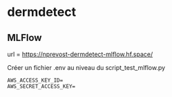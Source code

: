 # dermdetect

## MLFlow

url = https://nprevost-dermdetect-mlflow.hf.space/

Créer un fichier .env au niveau du script_test_mlflow.py

```
AWS_ACCESS_KEY_ID=
AWS_SECRET_ACCESS_KEY=
```